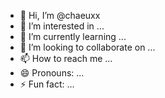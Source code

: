 - 👋 Hi, I’m @chaeuxx
- 👀 I’m interested in ...
- 🌱 I’m currently learning ...
- 💞️ I’m looking to collaborate on ...
- 📫 How to reach me ...
- 😄 Pronouns: ...
- ⚡ Fun fact: ...

<!---
chaeuxx/chaeuxx is a ✨ special ✨ repository because its `README.md` (this file) appears on your GitHub profile.
You can click the Preview link to take a look at your changes.
--->

